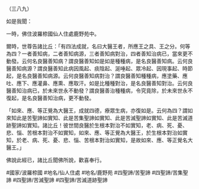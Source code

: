 （三八九）

如是我聞：

一時，佛住波羅㮈國仙人住處鹿野苑中。

爾時，世尊告諸比丘：「有四法成就，名曰大醫王者，所應王之具、王之分。何等為四？一者善知病，二者善知病源，三者善知病對治，四者善知治病已，當來更不動發。云何名良醫善知病？謂良醫善知如是如是種種病，是名良醫善知病。云何良醫善知病源？謂良醫善知此病因風起、痰陰起、涎唾起、眾冷起、因現事起、時節起，是名良醫善知病源。云何良醫善知病對治？謂良醫善知種種病，應塗藥、應吐、應下、應灌鼻、應熏、應取汗。如是比種種對治，是名良醫善知對治。云何良醫善知治病已，於未來世永不動發？謂良醫善治種種病，令究竟除，於未來世永不復起，是名良醫善知治病，更不動發。

「如來、應、等正覺為大醫王，成就四德，療眾生病，亦復如是。云何為四？謂如來知此是苦聖諦如實知、此是苦集聖諦如實知、此是苦滅聖諦如實知、此是苦滅道跡聖諦如實知。諸比丘！彼世間良醫於生根本對治不如實知，老、病、死、憂、悲、惱、苦根本對治不如實知，如來、應、等正覺為大醫王，於生根本對治如實知，於老、病、死、憂、悲、惱、苦根本對治如實知，是故如來、應、等正覺名大醫王。」

佛說此經已，諸比丘聞佛所說，歡喜奉行。

#國家/波羅㮈國
#地名/仙人住處
#地名/鹿野苑
#四聖諦/苦聖諦
#四聖諦/苦集聖諦
#四聖諦/苦滅聖諦
#四聖諦/苦滅道跡聖諦
